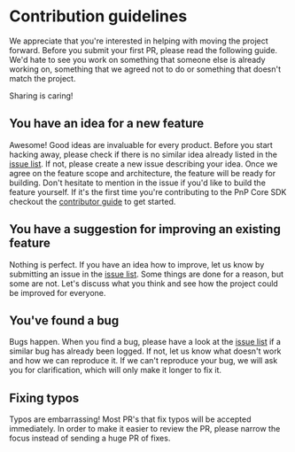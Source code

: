 # Contribution guidelines

We appreciate that you're interested in helping with moving the project forward. Before you submit your first PR, please read the following guide. We'd hate to see you work on something that someone else is already working on, something that we agreed not to do or something that doesn't match the project.

Sharing is caring!

## You have an idea for a new feature

Awesome! Good ideas are invaluable for every product. Before you start hacking away, please check if there is no similar idea already listed in the [issue list](https://github.com/pnp/pnpcore/issues). If not, please create a new issue describing your idea. Once we agree on the feature scope and architecture, the feature will be ready for building. Don't hesitate to mention in the issue if you'd like to build the feature yourself. If it's the first time you're contributing to the PnP Core SDK checkout the [contributor guide](https://pnp.github.io/pnpcore/contributing/readme.html) to get started.

## You have a suggestion for improving an existing feature

Nothing is perfect. If you have an idea how to improve, let us know by submitting an issue in the [issue list](https://github.com/pnp/pnpcore/issues). Some things are done for a reason, but some are not. Let's discuss what you think and see how the project could be improved for everyone.

## You've found a bug

Bugs happen. When you find a bug, please have a look at the [issue list](https://github.com/pnp/pnpcore/issues) if a similar bug has already been logged. If not, let us know what doesn't work and how we can reproduce it. If we can't reproduce your bug, we will ask you for clarification, which will only make it longer to fix it.

## Fixing typos

Typos are embarrassing! Most PR's that fix typos will be accepted immediately. In order to make it easier to review the PR, please narrow the focus instead of sending a huge PR of fixes.
